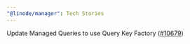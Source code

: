 ```yaml
---
"@linode/manager": Tech Stories
---
```


Update Managed Queries to use Query Key Factory ([#10679](https://github.com/linode/manager/pull/10679))
